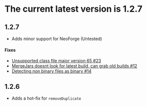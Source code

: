 # The current latest version is 1.2.7

## 1.2.7
- Adds minor support for NeoForge (Untested)
#### Fixes
- [Unsupported class file major version 65 #23](https://github.com/PacifistMC/Forgix/issues/23)
- [MergeJars doesnt look for latest build, can grab old builds #12](https://github.com/PacifistMC/Forgix/issues/12)
- [Detecting non binary files as binary #14](https://github.com/PacifistMC/Forgix/issues/14)

## 1.2.6
- Adds a hot-fix for `removeDuplicate`